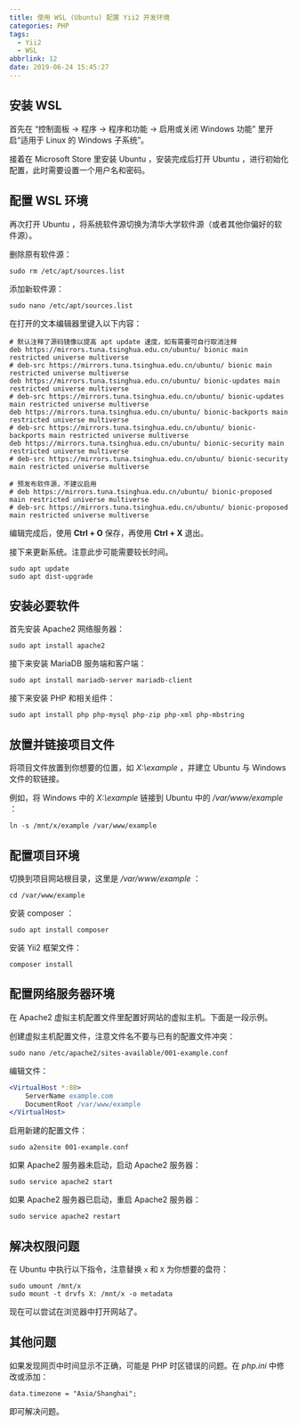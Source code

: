 ```yaml
---
title: 使用 WSL (Ubuntu) 配置 Yii2 开发环境
categories: PHP
tags:
  - Yii2
  - WSL
abbrlink: 12
date: 2019-06-24 15:45:27
---
```

## 安装 WSL

首先在 “控制面板 -> 程序 -> 程序和功能 -> 启用或关闭 Windows 功能” 里开启“适用于 Linux 的 Windows 子系统”。

接着在 Microsoft Store 里安装 Ubuntu ，安装完成后打开 Ubuntu ，进行初始化配置，此时需要设置一个用户名和密码。

## 配置 WSL 环境

再次打开 Ubuntu ，将系统软件源切换为清华大学软件源（或者其他你偏好的软件源）。

删除原有软件源：

```
sudo rm /etc/apt/sources.list
```

添加新软件源：

```
sudo nano /etc/apt/sources.list
```

<!-- more -->

在打开的文本编辑器里键入以下内容：

```
# 默认注释了源码镜像以提高 apt update 速度，如有需要可自行取消注释
deb https://mirrors.tuna.tsinghua.edu.cn/ubuntu/ bionic main restricted universe multiverse
# deb-src https://mirrors.tuna.tsinghua.edu.cn/ubuntu/ bionic main restricted universe multiverse
deb https://mirrors.tuna.tsinghua.edu.cn/ubuntu/ bionic-updates main restricted universe multiverse
# deb-src https://mirrors.tuna.tsinghua.edu.cn/ubuntu/ bionic-updates main restricted universe multiverse
deb https://mirrors.tuna.tsinghua.edu.cn/ubuntu/ bionic-backports main restricted universe multiverse
# deb-src https://mirrors.tuna.tsinghua.edu.cn/ubuntu/ bionic-backports main restricted universe multiverse
deb https://mirrors.tuna.tsinghua.edu.cn/ubuntu/ bionic-security main restricted universe multiverse
# deb-src https://mirrors.tuna.tsinghua.edu.cn/ubuntu/ bionic-security main restricted universe multiverse

# 预发布软件源，不建议启用
# deb https://mirrors.tuna.tsinghua.edu.cn/ubuntu/ bionic-proposed main restricted universe multiverse
# deb-src https://mirrors.tuna.tsinghua.edu.cn/ubuntu/ bionic-proposed main restricted universe multiverse
```

编辑完成后，使用 **Ctrl + O** 保存，再使用 **Ctrl + X** 退出。

接下来更新系统。注意此步可能需要较长时间。

```
sudo apt update
sudo apt dist-upgrade
```

## 安装必要软件

首先安装 Apache2 网络服务器：

```
sudo apt install apache2
```

接下来安装 MariaDB 服务端和客户端：

```
sudo apt install mariadb-server mariadb-client
```

接下来安装 PHP 和相关组件：

```
sudo apt install php php-mysql php-zip php-xml php-mbstring
```

## 放置并链接项目文件

将项目文件放置到你想要的位置，如 *X:\example* ，并建立 Ubuntu 与 Windows 文件的软链接。

例如，将 Windows 中的 *X:\example* 链接到 Ubuntu 中的 */var/www/example* ：

```
ln -s /mnt/x/example /var/www/example
```

## 配置项目环境

切换到项目网站根目录，这里是 */var/www/example* ：

```
cd /var/www/example
```

安装 composer ：

```
sudo apt install composer
```

安装 Yii2 框架文件：

```
composer install
```

## 配置网络服务器环境

在 Apache2 虚拟主机配置文件里配置好网站的虚拟主机。下面是一段示例。

创建虚拟主机配置文件，注意文件名不要与已有的配置文件冲突：

```
sudo nano /etc/apache2/sites-available/001-example.conf
```

编辑文件：

```apache
<VirtualHost *:80>
    ServerName example.com
    DocumentRoot /var/www/example
</VirtualHost>
```

启用新建的配置文件：

```
sudo a2ensite 001-example.conf
```

如果 Apache2 服务器未启动，启动 Apache2 服务器：

```
sudo service apache2 start
```

如果 Apache2 服务器已启动，重启 Apache2 服务器：

```
sudo service apache2 restart
```

## 解决权限问题

在 Ubuntu 中执行以下指令，注意替换 `x` 和 `X` 为你想要的盘符：

```
sudo umount /mnt/x
sudo mount -t drvfs X: /mnt/x -o metadata
```

现在可以尝试在浏览器中打开网站了。

## 其他问题

如果发现网页中时间显示不正确，可能是 PHP 时区错误的问题。在 *php.ini* 中修改或添加：

```
data.timezone = "Asia/Shanghai";
```

即可解决问题。
